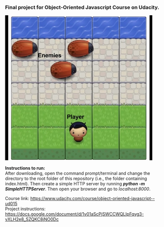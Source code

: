 <h3>Final project for Object-Oriented Javascript Course on Udacity.</h3>

![ScreenShot](docs/screenshot.jpg)

<b>Instructions to run:</b><br>
After downloading, open the command prompt/terminal and change the directory to the root folder of this repository (i.e., the folder containing index.html). Then create a simple HTTP server by running <i><b>python -m SimpleHTTPServer</b></i>. Then open your browser and go to <i>localhost:8000</i>.

Course link: https://www.udacity.com/course/object-oriented-javascript--ud015
<br>
Project instructions: https://docs.google.com/document/d/1v01aScPjSWCCWQLIpFqvg3-vXLH2e8_SZQKC8jNO0Dc

